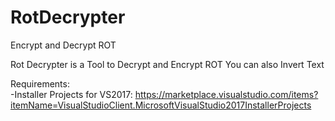 # RotDecrypter
Encrypt and Decrypt ROT

Rot Decrypter is a Tool to Decrypt and Encrypt ROT
You can also Invert Text

Requirements:<br>
-Installer Projects for VS2017: https://marketplace.visualstudio.com/items?itemName=VisualStudioClient.MicrosoftVisualStudio2017InstallerProjects

